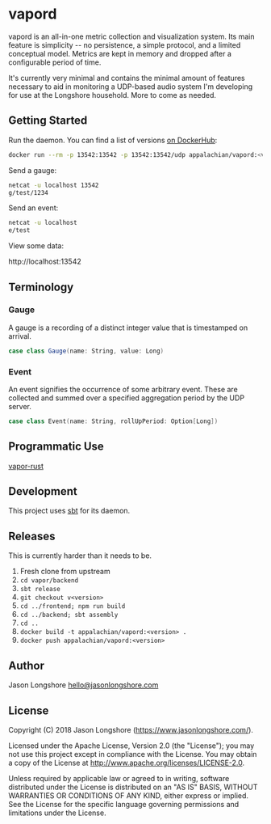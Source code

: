# vapord

vapord is an all-in-one metric collection and visualization system. Its main feature is simplicity -- no persistence, a simple protocol, and a limited conceptual model. Metrics are kept in memory and dropped after a configurable period of time.

It's currently very minimal and contains the minimal amount of features necessary to aid in monitoring a UDP-based audio system I'm developing for use at the Longshore household. More to come as needed.

## Getting Started

Run the daemon. You can find a list of versions [on DockerHub](https://hub.docker.com/r/appalachian/vapord/tags/):

```bash
docker run --rm -p 13542:13542 -p 13542:13542/udp appalachian/vapord:<version>
```

Send a gauge:

```bash
netcat -u localhost 13542
g/test/1234
```

Send an event:

```bash
netcat -u localhost
e/test
```

View some data:

http://localhost:13542

## Terminology

### Gauge

A gauge is a recording of a distinct integer value that is timestamped on arrival.

```scala
case class Gauge(name: String, value: Long)
```

### Event

An event signifies the occurrence of some arbitrary event. These are collected and summed over a specified aggregation period by the UDP server.

```scala
case class Event(name: String, rollUpPeriod: Option[Long])
```

## Programmatic Use

[vapor-rust](https://github.com/appalachian-io/vapor-rust)

## Development

This project uses [sbt](https://www.scala-sbt.org/) for its daemon.

## Releases

This is currently harder than it needs to be.

1. Fresh clone from upstream
2. `cd vapor/backend`
3. `sbt release`
4. `git checkout v<version>`
5. `cd ../frontend; npm run build`
6. `cd ../backend; sbt assembly`
7. `cd ..`
7. `docker build -t appalachian/vapord:<version> .`
8. `docker push appalachian/vapord:<version>`

## Author

Jason Longshore <hello@jasonlongshore.com>

## License

Copyright (C) 2018 Jason Longshore (https://www.jasonlongshore.com/).

Licensed under the Apache License, Version 2.0 (the "License"); you may not use this project except in compliance with the License. You may obtain a copy of the License at http://www.apache.org/licenses/LICENSE-2.0.

Unless required by applicable law or agreed to in writing, software distributed under the License is distributed on an "AS IS" BASIS, WITHOUT WARRANTIES OR CONDITIONS OF ANY KIND, either express or implied. See the License for the specific language governing permissions and limitations under the License.

